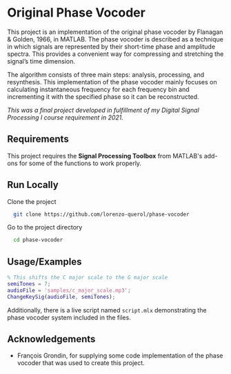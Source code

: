 
# Original Phase Vocoder

This project is an implementation of the original phase vocoder by Flanagan & Golden, 1966, in MATLAB. The phase vocoder is described as a technique in which signals are represented by their short-time phase and amplitude spectra. This provides a convenient way for compressing and stretching the signal’s time dimension. 

The algorithm consists of three main steps: analysis, processing, and resynthesis. This implementation of the phase vocoder mainly focuses on calculating instantaneous frequency for each frequency bin and incrementing it with the specified phase so it can be reconstructed.

*This was a final project developed in fulfillment of my Digital Signal Processing I course requirement in 2021.*
## Requirements

This project requires the **Signal Processing Toolbox** from MATLAB's add-ons for some of the functions to work properly.
## Run Locally

Clone the project

```bash
  git clone https://github.com/lorenzo-querol/phase-vocoder
```

Go to the project directory

```bash
  cd phase-vocoder
```

## Usage/Examples

```Matlab
% This shifts the C major scale to the G major scale
semiTones = 7;
audioFile = 'samples/c_major_scale.mp3';
ChangeKeySig(audioFile, semiTones);
```

Additionally, there is a live script named  `script.mlx` demonstrating the phase vocoder system included in the files.
## Acknowledgements

 -  François Grondin, for supplying some code implementation of the phase vocoder that was used to create this project.

